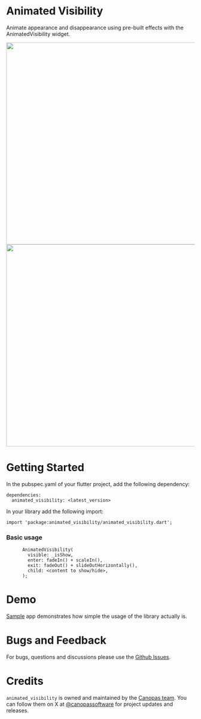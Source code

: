# Animated Visibility

Animate appearance and disappearance using pre-built effects with the AnimatedVisibility widget.

<img src="https://raw.githubusercontent.com/canopas/animated-visibility-widget/main/gif/gif1.gif" height="540" /> <img src="https://raw.githubusercontent.com/canopas/animated-visibility-widget/main/gif/gif2.gif" height="540" />

# Getting Started
In the pubspec.yaml of your flutter project, add the following dependency:
```
dependencies:
  animated_visibility: <latest_version>
```
In your library add the following import:

```
import 'package:animated_visibility/animated_visibility.dart';
```

### Basic usage
```
      AnimatedVisibility(
        visible: _isShow,
        enter: fadeIn() + scaleIn(),
        exit: fadeOut() + slideOutHorizontally(),
        child: <content to show/hide>,
      );
```

# Demo
[Sample](https://github.com/canopas/animated-visibility/tree/main/example) app demonstrates how simple the usage of the library actually is.

# Bugs and Feedback
For bugs, questions and discussions please use the [Github Issues](https://github.com/canopas/animated-visibility/issues).

# Credits

`animated_visibility` is owned and maintained by the [Canopas team](https://canopas.com/). You can follow them on X at [@canopassoftware](https://x.com/canopassoftware) for project updates and releases.

